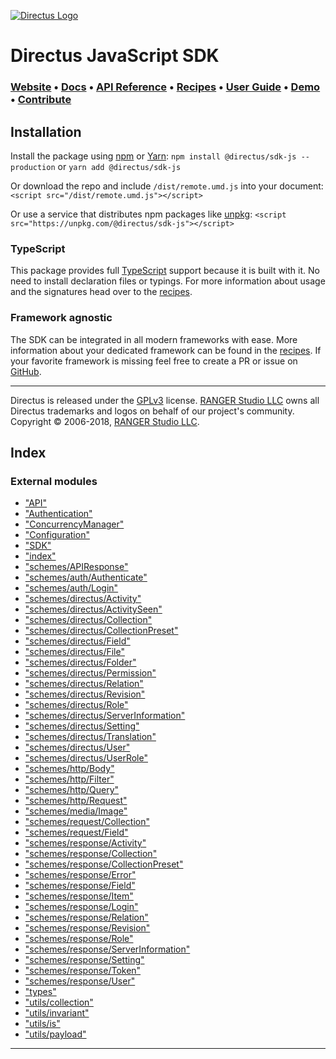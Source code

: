 
 [![Directus Logo](https://user-images.githubusercontent.com/522079/43096167-3a1b1118-8e86-11e8-9fb2-7b4e3b1368bc.png)](https://directus.io) 

Directus JavaScript SDK
=======================

### [Website](https://directus.io) • [Docs](https://docs.directus.io/sdk/js.html) • [API Reference](https://docs.directus.io/api/reference.html) • [Recipes](./tree/master/recipes) • [User Guide](https://docs.directus.io/app/user-guide.html) • [Demo](https://directus.app) • [Contribute](https://docs.directus.io/supporting-directus.html)

Installation
------------

Install the package using [npm](https://www.npmjs.com) or [Yarn](https://yarnpkg.com/): `npm install @directus/sdk-js --production` or `yarn add @directus/sdk-js`

Or download the repo and include `/dist/remote.umd.js` into your document: `<script src="/dist/remote.umd.js"></script>`

Or use a service that distributes npm packages like [unpkg](https://unpkg.org): `<script src="https://unpkg.com/@directus/sdk-js"></script>`

### TypeScript

This package provides full [TypeScript](https://www.typescriptlang.org/) support because it is built with it. No need to install declaration files or typings. For more information about usage and the signatures head over to the [recipes](./tree/masteer/recipes).

### Framework agnostic

The SDK can be integrated in all modern frameworks with ease. More information about your dedicated framework can be found in the [recipes](./tree/masteer/recipes). If your favorite framework is missing feel free to create a PR or issue on [GitHub](https://github.com/directus/sdk-js).

* * *

Directus is released under the [GPLv3](http://www.gnu.org/copyleft/gpl.html) license. [RANGER Studio LLC](http://rangerstudio.com) owns all Directus trademarks and logos on behalf of our project's community. Copyright © 2006-2018, [RANGER Studio LLC](http://rangerstudio.com).

## Index

### External modules

* ["API"](modules/_api_.md)
* ["Authentication"](modules/_authentication_.md)
* ["ConcurrencyManager"](modules/_concurrencymanager_.md)
* ["Configuration"](modules/_configuration_.md)
* ["SDK"](modules/_sdk_.md)
* ["index"](modules/_index_.md)
* ["schemes/APIResponse"](modules/_schemes_apiresponse_.md)
* ["schemes/auth/Authenticate"](modules/_schemes_auth_authenticate_.md)
* ["schemes/auth/Login"](modules/_schemes_auth_login_.md)
* ["schemes/directus/Activity"](modules/_schemes_directus_activity_.md)
* ["schemes/directus/ActivitySeen"](modules/_schemes_directus_activityseen_.md)
* ["schemes/directus/Collection"](modules/_schemes_directus_collection_.md)
* ["schemes/directus/CollectionPreset"](modules/_schemes_directus_collectionpreset_.md)
* ["schemes/directus/Field"](modules/_schemes_directus_field_.md)
* ["schemes/directus/File"](modules/_schemes_directus_file_.md)
* ["schemes/directus/Folder"](modules/_schemes_directus_folder_.md)
* ["schemes/directus/Permission"](modules/_schemes_directus_permission_.md)
* ["schemes/directus/Relation"](modules/_schemes_directus_relation_.md)
* ["schemes/directus/Revision"](modules/_schemes_directus_revision_.md)
* ["schemes/directus/Role"](modules/_schemes_directus_role_.md)
* ["schemes/directus/ServerInformation"](modules/_schemes_directus_serverinformation_.md)
* ["schemes/directus/Setting"](modules/_schemes_directus_setting_.md)
* ["schemes/directus/Translation"](modules/_schemes_directus_translation_.md)
* ["schemes/directus/User"](modules/_schemes_directus_user_.md)
* ["schemes/directus/UserRole"](modules/_schemes_directus_userrole_.md)
* ["schemes/http/Body"](modules/_schemes_http_body_.md)
* ["schemes/http/Filter"](modules/_schemes_http_filter_.md)
* ["schemes/http/Query"](modules/_schemes_http_query_.md)
* ["schemes/http/Request"](modules/_schemes_http_request_.md)
* ["schemes/media/Image"](modules/_schemes_media_image_.md)
* ["schemes/request/Collection"](modules/_schemes_request_collection_.md)
* ["schemes/request/Field"](modules/_schemes_request_field_.md)
* ["schemes/response/Activity"](modules/_schemes_response_activity_.md)
* ["schemes/response/Collection"](modules/_schemes_response_collection_.md)
* ["schemes/response/CollectionPreset"](modules/_schemes_response_collectionpreset_.md)
* ["schemes/response/Error"](modules/_schemes_response_error_.md)
* ["schemes/response/Field"](modules/_schemes_response_field_.md)
* ["schemes/response/Item"](modules/_schemes_response_item_.md)
* ["schemes/response/Login"](modules/_schemes_response_login_.md)
* ["schemes/response/Relation"](modules/_schemes_response_relation_.md)
* ["schemes/response/Revision"](modules/_schemes_response_revision_.md)
* ["schemes/response/Role"](modules/_schemes_response_role_.md)
* ["schemes/response/ServerInformation"](modules/_schemes_response_serverinformation_.md)
* ["schemes/response/Setting"](modules/_schemes_response_setting_.md)
* ["schemes/response/Token"](modules/_schemes_response_token_.md)
* ["schemes/response/User"](modules/_schemes_response_user_.md)
* ["types"](modules/_types_.md)
* ["utils/collection"](modules/_utils_collection_.md)
* ["utils/invariant"](modules/_utils_invariant_.md)
* ["utils/is"](modules/_utils_is_.md)
* ["utils/payload"](modules/_utils_payload_.md)

---

